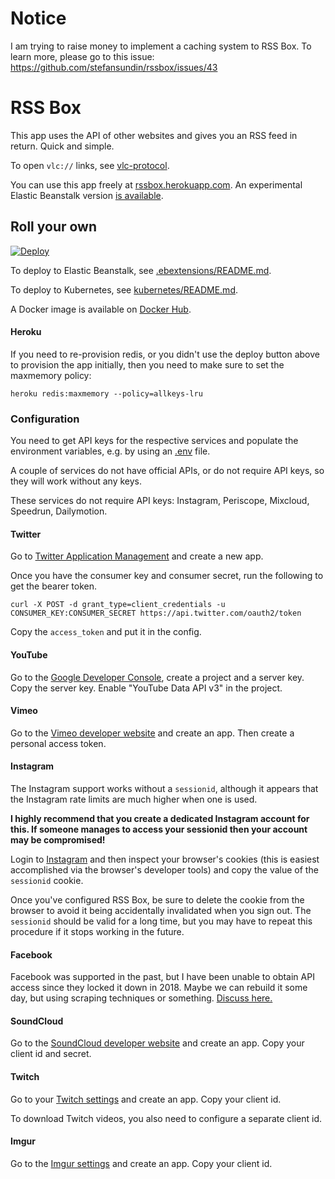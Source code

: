 # Notice

I am trying to raise money to implement a caching system to RSS Box. To learn more, please go to this issue: https://github.com/stefansundin/rssbox/issues/43

# RSS Box

This app uses the API of other websites and gives you an RSS feed in return. Quick and simple.

To open `vlc://` links, see [vlc-protocol](https://github.com/stefansundin/vlc-protocol).

You can use this app freely at [rssbox.herokuapp.com](https://rssbox.herokuapp.com/). An experimental Elastic Beanstalk version [is available](https://rssbox.us-west-2.elasticbeanstalk.com/).

## Roll your own

[![Deploy](https://www.herokucdn.com/deploy/button.png)](https://heroku.com/deploy?template=https://github.com/stefansundin/rssbox)

To deploy to Elastic Beanstalk, see [.ebextensions/README.md](.ebextensions/README.md).

To deploy to Kubernetes, see [kubernetes/README.md](kubernetes/README.md).

A Docker image is available on [Docker Hub](https://hub.docker.com/r/stefansundin/rssbox).

#### Heroku

If you need to re-provision redis, or you didn't use the deploy button above to provision the app initially, then you need to make sure to set the maxmemory policy:

```
heroku redis:maxmemory --policy=allkeys-lru
```

### Configuration

You need to get API keys for the respective services and populate the environment variables, e.g. by using an [.env](.env.example) file.

A couple of services do not have official APIs, or do not require API keys, so they will work without any keys.

These services do not require API keys: Instagram, Periscope, Mixcloud, Speedrun, Dailymotion.

#### Twitter

Go to [Twitter Application Management](https://apps.twitter.com/) and create a new app.

Once you have the consumer key and consumer secret, run the following to get the bearer token.

```
curl -X POST -d grant_type=client_credentials -u CONSUMER_KEY:CONSUMER_SECRET https://api.twitter.com/oauth2/token
```

Copy the `access_token` and put it in the config.

#### YouTube

Go to the [Google Developer Console](https://console.developers.google.com/), create a project and a server key. Copy the server key. Enable "YouTube Data API v3" in the project.

#### Vimeo

Go to the [Vimeo developer website](https://developer.vimeo.com/apps) and create an app. Then create a personal access token.

#### Instagram

The Instagram support works without a `sessionid`, although it appears that the Instagram rate limits are much higher when one is used.

**I highly recommend that you create a dedicated Instagram account for this. If someone manages to access your sessionid then your account may be compromised!**

Login to [Instagram](https://www.instagram.com/) and then inspect your browser's cookies (this is easiest accomplished via the browser's developer tools) and copy the value of the `sessionid` cookie.

Once you've configured RSS Box, be sure to delete the cookie from the browser to avoid it being accidentally invalidated when you sign out. The `sessionid` should be valid for a long time, but you may have to repeat this procedure if it stops working in the future.

#### Facebook

Facebook was supported in the past, but I have been unable to obtain API access since they locked it down in 2018. Maybe we can rebuild it some day, but using scraping techniques or something. [Discuss here.](https://github.com/stefansundin/rssbox/issues/5)

#### SoundCloud

Go to the [SoundCloud developer website](https://soundcloud.com/you/apps) and create an app. Copy your client id and secret.

#### Twitch

Go to your [Twitch settings](https://www.twitch.tv/settings/connections) and create an app. Copy your client id.

To download Twitch videos, you also need to configure a separate client id.

#### Imgur

Go to the [Imgur settings](https://imgur.com/account/settings/apps) and create an app. Copy your client id.
